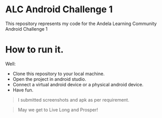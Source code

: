 # ALC Android Challenge 1

This repository represents my code for the Andela Learning Community Android Challenge 1

# How to run it.
Well:
  - Clone this repository to your local machine.
  - Open the project in android studio.
  - Connect a virtual android device or a physical android device.
  - Have fun.

> I submitted screenshots and apk as per requirement.


> May we get to Live Long and Prosper!
